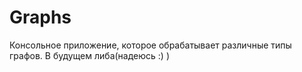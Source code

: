 # Graphs
Консольное приложение, которое обрабатывает различные типы графов. В будущем либа(надеюсь :) )

